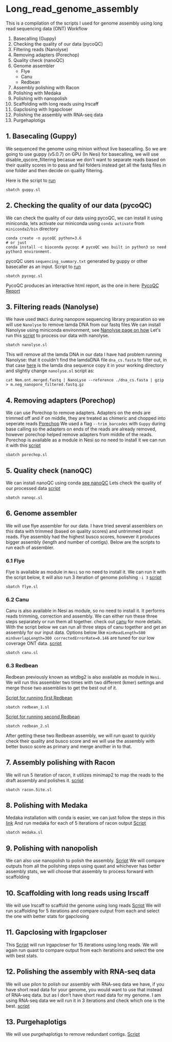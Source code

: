 # Long_read_genome_assembly
This is a compilation of the scripts I used for genome assembly using long read sequencing data (ONT)
Workflow
1. Basecalling (Guppy)
2. Checking the quality of our data (pycoQC)
3. Filtering reads (Nanolyse)
4. Removing adapters (Porechop)
5. Quality check (nanoQC)
6. Genome assembler
    - Flye
    - Canu
    - Redbean
7. Assembly polishing with Racon
8. Polishing with Medaka
9. Polishing with nanopolish
10. Scaffolding with long reads using lrscaff
11. Gapclosing with lrgapcloser
12. Polishing the assembly with RNA-seq data
13. Purgehaplotigs




## 1. Basecaling (Guppy)
We sequenced the genome using minion without live basecalling. So we are going to use guppy (v5.0.7) on GPU (In Nesi) for basecalling, we will use disable_qscore_filtering becasue we don't want to separate reads based on their quality scores in to pass and fail folders instead get all the fastq files in one folder and then decide on quality filtering.

Here is the script to [run](guppy.sl)

```
sbatch guppy.sl
```
## 2. Checking the quality of our data (pycoQC)
We can check the quality of our data using pycoQC, we can install it using miniconda, lets activate our miniconda using `conda activate` from `miniconda2/bin` directory

```
conda create -n pycoQC python=3.6
# or just
conda install -c bioconda pycoqc # pycoQC was built in python3 so need python3 environment.
```
pycoQC uses `sequencing_summary.txt` generated by guppy or other basecaller as an input. 
Script to [run](pycoqc.sl)

```
sbatch pycoqc.sl
```
PycoQC produces an interactive html report, as the one in here:
[PycoQC Report](pycoQC_output.html)


## 3. Filtering reads (Nanolyse)
We have used `DNACS` during nanopore sequencing library preparation so we will use `Nanolyse` to remove lamda DNA from our fastq files
We can install Nanolyse using miniconda environment, see [Nanolyse page on how](https://github.com/wdecoster/NanoLyse)
Let's run this [script](nanolyse.sl) to process our data with nanolyse.

```
sbatch nanolyse.sl
```
This will remove all the lamda DNA in our data
I have had problem running Nanolyse: that it couldn't find the lamdaDNA file `dna_cs.fasta` to filter out, in that case [here](dna_cs.fasta) is the lamda dna sequence copy it in your working directory and slightly change `nanolyse.sl` script as:

```
cat Nem.ont.merged.fastq | NanoLyse --reference ./dna_cs.fasta | gzip > m.neg_nanopore_filtered.fastq.gz
```

## 4. Removing adapters (Porechop)
We can use Porechop to remove adapters. Adapters on the ends are trimmed off and if on middle, they are treated as chimeric and chopped into seperate reads [Porechop](https://github.com/rrwick/Porechop#quick-usage-examples)
We used a flag `--trim_barcodes` with `Guppy` during base calling so the adapters on ends of the reads are already removed, however porechop helped remove adapters from middle of the reads.
Porechop is available as a module in Nesi so no need to install it we can run it with this [script](porechop.sl)

```
sbatch porechop.sl
```

## 5. Quality check (nanoQC)
We can install nanoQC using conda [see nanoQC](https://github.com/wdecoster/nanoQC)
Lets check the quality of our processed data
[script](nanoqc.sl)

```
sbatch nanoqc.sl
```

## 6. Genome assembler
We will use flye assembler for our data. I have tried several assemblers on this data with trimmed (based on quality scores) and untrimmed input reads. Flye assembly had the highest busco scores, however it produces bigger assembly (length and number of contigs). Below are the scripts to run each of assembler.

### 6.1 Flye
Flye is available as module in `Nesi` so no need to install it. We can run it with the script below, it will also run 3 iteration of genome polishing `-i 3`
[script](flye.sl)

```
sbatch flye.sl
```

### 6.2 Canu
Canu is also available in Nesi as module, so no need to install it. It performs reads trimming, correction and assembly. We can either run these three steps separately or run them all together. check out [canu](https://canu.readthedocs.io/en/latest/quick-start.html) for more details.
With the script below we can run all three steps of canu together and get an assembly for our input data. Options below like `minReadLength=500 minOverlapLength=300 correctedErrorRate=0.146` are tuned for our low coverage ONT data.
[script](canu.sl)

```
sbatch canu.sl
```

### 6.3 Redbean
Redbean previously known as wtdbg2 is also available as module in `Nesi`. We will run this assembler two times with two different (kmer) settings and merge those two assemblies to get the best out of it.

[Script for running first Redbean](redbean_1.sl)

```
sbatch redbean_1.sl
```

[Script for running second Redbean](redbean_2.sl)

```
sbatch redbean_2.sl
```

After getting these two Redbean assembly, we will run quast to quickly check their quality and busco score and we will use the assembly with better busco score as primary and merge another in to that.

## 7. Assembly polishing with Racon
We will run 5 iteration of racon, it utilizes minimap2 to map the reads to the draft assembly and polishes it.
[script](racon.5ite.sl)

```
sbatch racon.5ite.sl
```


## 8. Polishing with Medaka
Medaka installation with conda is easier, we can just follow the steps in this [link](https://nanoporetech.github.io/medaka/installation.html)
And run medaka for each of 5 iterations of racon output
[Script](medaka.sl)

```
sbatch medaka.sl
```
## 9. Polishing with nanopolish
We can also use nanopolish to polish the assembly. [Script](nanopolish.sl)
We will compare outputs from all the polishing steps using quast and whichever has better assembly stats, we will choose that assembly to process forward with scaffolding

## 10. Scaffolding with long reads using lrscaff
We will use lrscaff to scaffold the genome using long reads [Script](lrscaff.sl)
We will run scaffolding for 5 iterations and compare output from each and select the one with better stats for gapclosing

## 11. Gapclosing with lrgapcloser
This [Script](lrgapcloser.sl) will run lrgapcloser for 15 iterations using long reads. We will again run quast to compare output from each iteratioins and select the one with best stats.

## 12. Polishing the assembly with RNA-seq data
We will use pilon to polish our assembly with RNA-seq data we have, if you have short read data for your genome, you would want to use that instead of RNA-seq data. but as I don't have short read data for my genome. I am using RNA-seq data we will run it in 3 iterations and check which one is the best.
[script](pilon_rnaseq_polish.sl)

## 13. Purgehaplotigs
We will use purgehaplotigs to remove redundant contigs. [Script](purgehaplotigs.sl)
